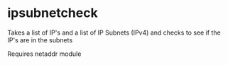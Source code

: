 # ipsubnetcheck
Takes a list of IP's and a list of IP Subnets (IPv4) and checks to see if the IP's are in the subnets

Requires netaddr module
